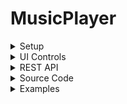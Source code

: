 # MusicPlayer

<details>
	<summary>Setup</summary>
	- Download the project zip file.
	- Extract the zip file into the root directory of your web server.
	- To change the background image, access the bg.css file in the css directory located within the assets directory, update the url path to point to the publicly accessible image file.
</details>

<details>
	<summary>UI Controls</summary>
	- Spacebar: Toggle play/pause of song.
	- Arrow Up: Increase volume.
	- Arrow Down: Decrease volume.
	- Arrow Left: Skip back 5 seconds.
	- Arrow Right: Skip forward 5 seconds.
	- Move mouse to the top edge: Shows song controls and visualization settings.
	- Move mouse to the right edge: Shows the song navigation menu.
</details>

<details>
	<summary>REST API</summary>
	| Attribute | Data Type | Description | Example |
	| --- | --- | --- | --- |
	| song | string | The url path to the song file.|#song=http://doft.ddns.net/files/Music/NCS/Together%2520%255BNCS%2520Lyrics%255D.mp3 |
	| r | float | The red color value for the visualization. | #r=255 |
	| g | float | The green color value for the visualization. | #g=0 |
	| b | float | The blue color value for the visualization. | #b=0 |
</details>

<details>
	<summary>Source Code</summary>

	<details>
		<summary>Basics</summary>
		## main.js
		The main.js file is the entry point of the application. It initializes all client-side modules, assets, etc. and prepares the audio visualizer for songs to be played, loaded, and visualized. This file should not be modified unless specifying additional REST API arguments.

		## Player.js
		The Player.js file is responsible for the song controls including audio adjustment, seeking, playing/pausing, loading the song url, maintaining runtime information of the song being played, and automated loading management for songs. This class can also store the song lyrics data and load the lyrics visually to the client onto an HTML element.

		## Lyrics.js
		The Lyrics.js file is responsible for storing and retrieving the lyrics at the given time frame. It is a simple class that allows accepts the lyrics data as a JSON object (Which consists of a key-value pair where the key is the time of when the lyric should be displayed and the value is the lyric string itself). While the song is being played, using the `getAtTime(int)` method will retrieve the lyric that is available at the given time frame. The time passed to this method does not have to match exactly the time specified in the lyrics JSON object as the method will find the lyric based on the if the given time frame is greater than a given key in the object. If it is, then the lyric string is returned to the caller.

		## Visualizer.js
		The Visualizer class is responsible for managing the visualizations of the song frequencies at every tick. The constructor for this object accepts an argument that will act as the parent HTML div container element to contain the HTML canvas element. This HTML canvas element will be used to render the audio frequencies of the song at every tick. The Visualizer class also allows the adjustment of the color of the bars, the rendering style, and other rendering features provided in the class. The class uses a floating point array to store the frequencies of the song at every tick. It allows for a smoother animation compared to the Int array in it's initial iterations. This class has also undergone several refactoring and optimizations to improve the performance of the rendering. The class also allows for the adjustment of the bar width, height, and spacing between each bar. The class also allows for the adjustment of the number of bars to be rendered. The class also allows for the adjustment of the color of the bars, the rendering style, and other rendering features provided in the class. The class uses a floating point array to store the frequencies of the song at every tick. It allows for a smoother animation compared to the Int array in it's initial iterations. This class has also undergone several refactoring and optimizations to improve the performance of the rendering.

		## UrlParams.js
		The UrlParams class provides methods to encode data into the URL.

		## SongInfo.js
		The SongInfo class is responsible for storing the song information such as the song name, artist name, and album name. This class is used to display the song information on the UI. The class also provides methods to retrieve the song information from the URL.

		## Color.js
		The Color class is designed to provide a more maintainable and scalable system to adjust color values with ease.

		## Config.js
		The config class is designed to provide a means to store, update, and manage configuration data for the visualizer. All configurations that can be modified in the interface will eventually go into this class dynamically and be stored in the URL parameters.

		## cgi.js
		The cgi class is designed to provide a basic and easy means to render designs onto the HTML canvas element. It uses the gpu class as tool and performs the calculations for the renderings.

		## gpu.js
		The gpu class is designed to provide an easy means to access and manipulate the the renderings of the HTML canvas element.

		## SongSearcher.js
		The SongSearcher class is a work in progress class that aims for the ability to search for songs available on the server. This feature requires all of the songs to be referenced or stored (With the metadata for each song) on a database.
	</details>
	<details>
		<summary>Server-Side Requests</summary>
		## get.php
		Obtains the song url(s) from the server that are located within the given playlist/directory. Use `cmd` to specify the command to perform (Either `playlist` or `song`), and the `value` to specify the playlist/directory. This only accepts POST requests.

		## getRandomSong.php
		Returns the url of a random song from the server. Use the `cmd` parameter to specify the parent directory to limit the search to/in. This accepts both POST and GET requests.

		## getSongLyrics.php
		Returns the JSON string of the lyrics object for the requested song. Use `songName` to specify the name of the song, and `artist` to specify the artist of the song. If a lyrics object exists in the database or in the file system, then it will return the lyrics object, or it will return an empty JSON object.
	</details>

</details>
<details>
	<summary>Examples</summary>

	<details>
		<summary>Server Requests</summary>
		### Get songs within a directory/playlist (And play the song)
		```js
		let player = new Player(document.getElementById("player"), document.getElementById("caption"), document.getElementById("head"), document.getElementById("song-name")); // Creates a new instance of the Player class.
		let songs = player.select("http://doft.ddns.net/files/Music/NCS/"); // Gets the songs within the NCS directory.
		player.play(songs[0]); // Plays the first song found in the NCS directory.
		```

		### Get a random song
		```js
		let player = new Player(document.getElementById("player"), document.getElementById("caption"), document.getElementById("head"), document.getElementById("song-name")); // Creates a new instance of the Player class.
		player.selectSong(); // Contacts the server and selects a random song to play immediately.
		```
	</details>

	

</details>